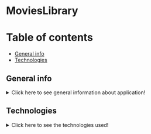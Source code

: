 ﻿# MoviesLibrary

# Table of contents
* [General info](#general-info)
* [Technologies](#technologies)

## General info

<details>
    <summary>Click here to see general information about application!</summary>
        <br>
        Movies Library is an app which allows user to store information about his favourite movies. Search features uses IMBD API for looking information about the movie. 
        The amount of data pulled from IMBD is limited by the API. The API itself is free and is taken from RapidApi hub.
        </br>
        App allows user to perform following actions:
        <ul>
          <li>Search for a movie using search engine.</li>
          <li>Edit movie before saving record to Database. At this point user is able to rate the movie, assign predefined tag and paste the link to most famous streaming portal.</li>
          <li>Browse, update and delete movies stored in Movie Library</li>
          <li>Search for a particular movie using filter engine with predefined filters</li>
          <li>Create movie tags and store them in Database</li>
          <li>Browse, update and delete tags stored in Tags Library</li>    
</details>

## Technologies

<details>
    <summary>Click here to see the technologies used!</summary>
        <ul>
          <li>Python 3.8.5</li>
          <li>Django 3.2.8</li>          
          <li>HTML 5</li>
          <li>CSS 3</li>
          <li>Docker</li>
          <li>Docker Compose</li>
          <li>Bootstrap</li>
          <li>AWS Elasticbeanstalk</li>
          <li>AWS S3</li>
          <li>AWS RDS</li>
        </ul>
</details>
